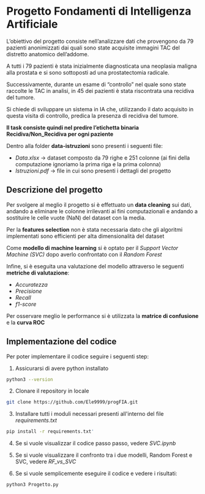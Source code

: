 # Progetto Fondamenti di Intelligenza Artificiale
L’obiettivo del progetto consiste nell’analizzare dati che provengono da 79 pazienti anonimizzati dai quali sono state acquisite immagini TAC del distretto anatomico dell’addome.

A tutti i 79 pazienti è stata inizialmente diagnosticata una neoplasia maligna alla prostata e si sono sottoposti ad una prostatectomia radicale.

Successivamente, durante un esame di “controllo” nel quale sono state raccolte le TAC in analisi, in 45 dei pazienti è stata riscontrata una recidiva del tumore.

Si chiede di sviluppare un sistema in IA che, utilizzando il dato acquisito in questa visita di controllo, predica la presenza di recidiva del tumore.

**Il task consiste quindi nel predire l’etichetta binaria Recidiva/Non_Recidiva per ogni paziente**

Dentro alla folder **data-istruzioni** sono presenti i seguenti file:
* *Data.xlsx* -> dataset composto da 79 righe e 251 colonne (ai fini della computazione ignoriamo la prima riga e la prima colonna)
* *Istruzioni.pdf* -> file in cui sono presenti i dettagli del progetto

## Descrizione del progetto

Per svolgere al meglio il progetto si è effettuato un **data cleaning** sui dati, andando a eliminare le colonne irrilevanti ai fini computazionali e andando a sostituire le celle vuote (NaN) del dataset con la media.

Per la **features selection** non è stata necessaria dato che gli algoritmi implementati sono efficienti per alta dimensionalità del dataset

Come **modello di machine learning** si è optato per il *Support Vector Machine (SVC)* dopo averlo confrontato con il *Random Forest*

Infine, si è eseguita una valutazione del modello attraverso le seguenti **metriche di valutazione**:
* *Accuratezza*
* *Precisione*
* *Recall*
* *f1-score*

Per osservare meglio le performance si è utilizzata la **matrice di confusione** e la **curva ROC**

## Implementazione del codice

Per poter implementare il codice seguire i seguenti step:

1. Assicurarsi di avere python installato

```bash
python3 --version
```

2. Clonare il repository in locale

```bash
git clone https://github.com/Ele9999/progFIA.git
```

3. Installare tutti i moduli necessari presenti all'interno del file *requirements.txt*

```bash
pip install -r requirements.txt'
```

4. Se si vuole visualizzar il codice passo passo, vedere *SVC.ipynb*

5. Se si vuole visualizzare il confronto tra i due modelli, Random Forest e SVC, vedere *RF_vs_SVC*

6. Se si vuole semplicemente eseguire il codice e vedere i risultati:

```bash
python3 Progetto.py
```





